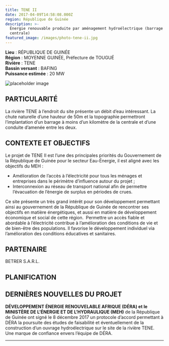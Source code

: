 ```yaml
---
title: TENE II
date: 2017-04-09T14:58:08.000Z
region: République de Guinée
description: >-
  Énergie renouvable produite par aménagement hydroélectrique (barrage et
  centrale)
featured_image: /images/photo-tene-ii.jpg
---
```

**Lieu** : RÉPUBLIQUE DE GUINÉE<br>
**Région** : MOYENNE GUINÉE, Préfecture de TOUGUÉ<br>
**Rivière** : TENE<br>
**Bassin versant** : BAFING<br>
**Puissance estimée** : 20 MW<br>

![placeholder image](http://placehold.it/720x540)

## PARTICULARITÉ

La rivière TENE à l’endroit du site présente un débit d’eau intéressant. 
La chute naturelle d’une hauteur de 50m et la topographie permettront l’implantation 
d’un barrage à moins d’un kilomètre de la centrale et d’une conduite d’amenée entre les deux. 

## CONTEXTE ET OBJECTIFS

Le projet de TENE II est l’une des principales priorités du Gouvernement de la République 
de Guinée pour le secteur Eau-Énergie, il est aligné avec les objectifs du MEH :

* Amélioration de l’accès à l’électricité pour tous les ménages et entreprises dans le périmètre d’influence autour du projet ;
* Interconnexion au réseau de transport national afin de permettre l’évacuation de l’énergie de surplus en périodes de crues.

Ce site présente un très grand intérêt pour son développement permettant ainsi au gouvernement 
de la République de Guinée de rencontrer ses objectifs en matière énergétiques, et aussi en 
matière de développement économique et social de cette région.  Permettre un accès fiable et 
abordable à l’électricité contribue à l’amélioration des conditions de vie et de bien-être des 
populations. Il favorise le développement individuel via l’amélioration des conditions 
éducatives et sanitaires.

## PARTENAIRE

BETRER S.A.R.L.

## PLANIFICATION

## DERNIÈRES NOUVELLES DU PROJET

**DÉVELOPPEMENT ÉNERGIE RENOUVELABLE AFRIQUE (DÉRA) et le MINISTÈRE DE L’ÉNERGIE ET DE L’HYDRAULIQUE (MEH)** 
de la République de Guinée ont signé le 8 décembre 2017 un protocole d’accord permettant à DÉRA la poursuite 
des études de faisabilité et éventuellement de la construction d’un ouvrage hydroélectrique sur le site de la 
rivière TENE. Une marque de confiance envers l’équipe de DÉRA.

- - -
